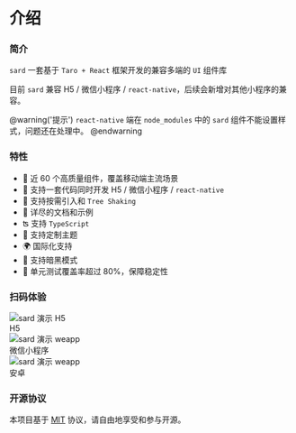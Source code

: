 # 介绍

### 简介

`sard` 一套基于 `Taro + React` 框架开发的兼容多端的 `UI` 组件库

目前 `sard` 兼容 H5 / 微信小程序 / `react-native`，后续会新增对其他小程序的兼容。

@warning('提示')
`react-native` 端在 `node_modules` 中的 `sard` 组件不能设置样式，问题还在处理中。
@endwarning

### 特性

- 🧩 近 60 个高质量组件，覆盖移动端主流场景
- 💪 支持一套代码同时开发 H5 / 微信小程序 / `react-native`
- 🌿 支持按需引入和 `Tree Shaking`
- 📖 详尽的文档和示例
- ʦ 支持 `TypeScript`
- 🌈 支持定制主题
- 🌍 国际化支持
- 🌙 支持暗黑模式
- 🧪 单元测试覆盖率超过 80%，保障稳定性

### 扫码体验

<div class="qrcode">
  <div class="qrcode-item">
    <img
      class="qrcode-img"
      src="https://unpkg.com/@sard/assets@1.3.1/images/qrcode-h5.png"
      alt="sard 演示 H5"
    />
    <div class="qrcode-text">H5</div>
  </div>
  <div class="qrcode-item">
    <img
      class="qrcode-img"
      src="https://unpkg.com/@sard/assets@1.2.0/images/qrcode-weapp.jpg"
      alt="sard 演示 weapp"
    />
    <div class="qrcode-text">微信小程序</div>
  </div>
  <div class="qrcode-item">
    <img
      class="qrcode-img"
      src="https://unpkg.com/@sard/assets@1.3.0/images/qrcode-android.png"
      alt="sard 演示 weapp"
    />
    <div class="qrcode-text">安卓</div>
  </div>
</div>

### 开源协议

本项目基于 [MIT](https://zh.wikipedia.org/wiki/MIT%E8%A8%B1%E5%8F%AF%E8%AD%89) 协议，请自由地享受和参与开源。
